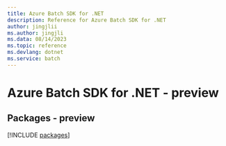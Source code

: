 ```yaml
---
title: Azure Batch SDK for .NET
description: Reference for Azure Batch SDK for .NET
author: jingjlii
ms.author: jingjli
ms.data: 08/14/2023
ms.topic: reference
ms.devlang: dotnet
ms.service: batch
---
```

# Azure Batch SDK for .NET - preview
## Packages - preview
[!INCLUDE [packages](batch-index.md)]